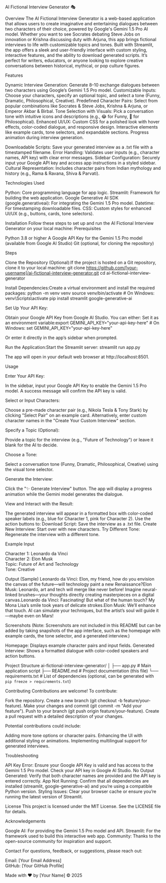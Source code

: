 AI Fictional Interview Generator 🎭

Overview
The AI Fictional Interview Generator is a web-based application that allows users to create imaginative and entertaining dialogues between two characters of their choice, powered by Google's Gemini 1.5 Pro AI model. Whether you want to see Socrates debating Steve Jobs on innovation or Krishna discussing duty with Arjuna, this app brings fictional interviews to life with customizable topics and tones.
Built with Streamlit, the app offers a sleek and user-friendly interface with custom styling, interactive features, and the ability to download generated scripts. It’s perfect for writers, educators, or anyone looking to explore creative conversations between historical, mythical, or pop culture figures.

Features

Dynamic Interview Generation: Generate 8–10 exchange dialogues between two characters using Google’s Gemini 1.5 Pro model.
Customizable Inputs: Choose your characters, specify an optional topic, and select a tone (Funny, Dramatic, Philosophical, Creative).
Predefined Character Pairs: Select from popular combinations like Socrates & Steve Jobs, Krishna & Arjuna, or Emperor Akbar & Birbal.
Tone Selection with Visuals: Pick a conversation tone with intuitive icons and descriptions (e.g., 😂 for Funny, 🧠 for Philosophical).
Enhanced UI/UX: 
Custom CSS for a polished look with hover effects, color-coded dialogue, and responsive design.
Interactive elements like example cards, tone selectors, and expandable sections.
Progress animation during interview generation.


Downloadable Scripts: Save your generated interview as a .txt file with a timestamped filename.
Error Handling: Validates user inputs (e.g., character names, API key) with clear error messages.
Sidebar Configuration: Securely input your Google API key and access app instructions in a styled sidebar.
Cultural Representation: Includes character pairs from Indian mythology and history (e.g., Rama & Ravana, Shiva & Parvati).


Technologies Used

Python: Core programming language for app logic.
Streamlit: Framework for building the web application.
Google Generative AI SDK (google.generativeai): For integrating the Gemini 1.5 Pro model.
Datetime: For timestamping downloadable files.
CSS: Custom styles for enhanced UI/UX (e.g., buttons, cards, tone selectors).


Installation
Follow these steps to set up and run the AI Fictional Interview Generator on your local machine:
Prerequisites

Python 3.8 or higher
A Google API Key for the Gemini 1.5 Pro model (available from Google AI Studio)
Git (optional, for cloning the repository)

Steps

Clone the Repository (Optional):If the project is hosted on a Git repository, clone it to your local machine:
git clone https://github.com/[your-username]/ai-fictional-interview-generator.git
cd ai-fictional-interview-generator


Install Dependencies:Create a virtual environment and install the required packages:
python -m venv venv
source venv/bin/activate  # On Windows: venv\Scripts\activate
pip install streamlit google-generative-ai


Set Up Your API Key:

Obtain your Google API Key from Google AI Studio.
You can either:
Set it as an environment variable:export GEMINI_API_KEY="your-api-key-here"  # On Windows: set GEMINI_API_KEY="your-api-key-here"


Or enter it directly in the app’s sidebar when prompted.




Run the Application:Start the Streamlit server:
streamlit run app.py

The app will open in your default web browser at http://localhost:8501.



Usage

Enter Your API Key:

In the sidebar, input your Google API Key to enable the Gemini 1.5 Pro model.
A success message will confirm the API key is valid.


Select or Input Characters:

Choose a pre-made character pair (e.g., Nikola Tesla & Tony Stark) by clicking "Select Pair" on an example card.
Alternatively, enter custom character names in the "Create Your Custom Interview" section.


Specify a Topic (Optional):

Provide a topic for the interview (e.g., "Future of Technology") or leave it blank for the AI to decide.


Choose a Tone:

Select a conversation tone (Funny, Dramatic, Philosophical, Creative) using the visual tone selector.


Generate the Interview:

Click the "✨ Generate Interview" button.
The app will display a progress animation while the Gemini model generates the dialogue.


View and Interact with the Result:

The generated interview will appear in a formatted box with color-coded speaker labels (e.g., blue for Character 1, pink for Character 2).
Use the action buttons to:
Download Script: Save the interview as a .txt file.
Create New Interview: Start over with new characters.
Try Different Tone: Regenerate the interview with a different tone.






Example
Input

Character 1: Leonardo da Vinci  
Character 2: Elon Musk  
Topic: Future of Art and Technology  
Tone: Creative

Output (Sample)
Leonardo da Vinci: Elon, my friend, how do you envision the canvas of the future—will technology paint a new Renaissance?Elon Musk: Leonardo, art and tech will merge like never before! Imagine neural-linked brushes—your thoughts directly creating masterpieces on a digital canvas.Leonardo da Vinci: Fascinating! But what of the human touch? My Mona Lisa’s smile took years of delicate strokes.Elon Musk: We’ll enhance that touch. AI can simulate your techniques, but the artist’s soul will guide it—maybe even on Mars!  

Screenshots
(Note: Screenshots are not included in this README but can be added by taking snapshots of the app interface, such as the homepage with example cards, the tone selector, and a generated interview.)

Homepage: Displays example character pairs and input fields.
Generated Interview: Shows a formatted dialogue with color-coded speakers and action buttons.


Project Structure
ai-fictional-interview-generator/
│
├── app.py                # Main application script
├── README.md            # Project documentation (this file)
└── requirements.txt     # List of dependencies (optional, can be generated with `pip freeze > requirements.txt`)


Contributing
Contributions are welcome! To contribute:

Fork the repository.
Create a new branch (git checkout -b feature/your-feature).
Make your changes and commit (git commit -m "Add your feature").
Push to your branch (git push origin feature/your-feature).
Create a pull request with a detailed description of your changes.

Potential contributions could include:

Adding more tone options or character pairs.
Enhancing the UI with additional styling or animations.
Implementing multilingual support for generated interviews.


Troubleshooting

API Key Error: Ensure your Google API Key is valid and has access to the Gemini 1.5 Pro model. Check your API key in Google AI Studio.
No Output Generated: Verify that both character names are provided and the API key is entered correctly.
App Not Running: Confirm that all dependencies are installed (streamlit, google-generative-ai) and you’re using a compatible Python version.
Styling Issues: Clear your browser cache or ensure you’re running the latest version of Streamlit.


License
This project is licensed under the MIT License. See the LICENSE file for details.

Acknowledgements

Google AI: For providing the Gemini 1.5 Pro model and API.
Streamlit: For the framework used to build this interactive web app.
Community: Thanks to the open-source community for inspiration and support.


Contact
For questions, feedback, or suggestions, please reach out:  

Email: [Your Email Address]  
GitHub: [Your GitHub Profile]

Made with ❤️ by [Your Name] © 2025
